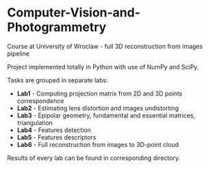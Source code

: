 # Computer-Vision-and-Photogrammetry
Course at University of Wroclaw - full 3D reconstruction from images pipeline

Project implemented totally in Python with use of NumPy and SciPy.

Tasks are grouped in separate labs:
* **Lab1** - Computing projection matrix from 2D and 3D points correspondence
* **Lab2** - Estimating lens distortion and images undistorting
* **Lab3** - Epipolar geometry, fundamental and essential matrices, triangulation
* **Lab4** - Features detection
* **Lab5** - Features descriptors
* **Lab6** - Full reconstruction from images to 3D-point cloud

Results of every lab can be found in corresponding directory. 
